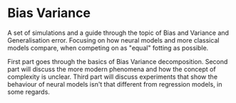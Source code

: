 # Bias Variance

A set of simulations and a guide through the topic of Bias and Variance and Generalisation error. Focusing on how neural models and more classical models compare, when competing on as "equal" fotting as possible. 

First part goes through the basics of Bias Variance decomposition. Second part will discuss the more modern phenomena and how the concept of complexity is unclear. Third part will discuss experiments that show the behaviour of neural models isn't that different from regression models, in some regards.